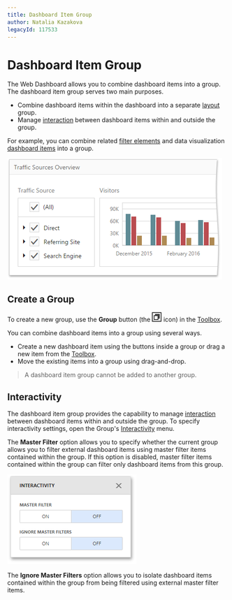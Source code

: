 ```yaml
---
title: Dashboard Item Group
author: Natalia Kazakova
legacyId: 117533
---
```

# Dashboard Item Group
The Web Dashboard allows you to combine dashboard items into a group. The dashboard item group serves two main purposes.
* Combine dashboard items within the dashboard into a separate [layout](../dashboard-layout/dashboard-items-layout.md) group.
* Manage [interaction](../interactivity.md) between dashboard items within and outside the group.

For example, you can combine related [filter elements](filter-elements.md) and data visualization [dashboard items](../designing-dashboard-items.md) into a group.

![wdd-dashboard-group](../../../images/img125758.png)

## Create a Group
To create a new group, use the **Group** button (the ![wdd-group-icon](../../../images/img125759.png) icon) in the [Toolbox](../ui-elements/toolbox.md).

You can combine dashboard items into a group using several ways.
* Create a new dashboard item using the buttons inside a group or drag a new item from the [Toolbox](../ui-elements/toolbox.md).
* Move the existing items into a group using drag-and-drop.

> A dashboard item group cannot be added to another group.

## Interactivity
The dashboard item group provides the capability to manage [interaction](../interactivity.md) between dashboard items within and outside the group. To specify interactivity settings, open the Group's [Interactivity](../ui-elements/dashboard-item-menu.md) menu.

The **Master Filter** option allows you to specify whether the current group allows you to filter external dashboard items using master filter items contained within the group. If this option is disabled, master filter items contained within the group can filter only dashboard items from this group.

![wdd-group-interactivity](../../../images/img125761.png)

The **Ignore Master Filters** option allows you to isolate dashboard items contained within the group from being filtered using external master filter items.